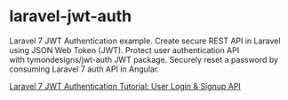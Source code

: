 # laravel-jwt-auth
Laravel 7 JWT Authentication example. Create secure REST API in Laravel using JSON Web Token (JWT). Protect user authentication API with tymondesigns/jwt-auth JWT package. Securely reset a password by consuming Laravel 7 auth API in Angular.

[Laravel 7 JWT Authentication Tutorial: User Login & Signup API](https://www.positronx.io/laravel-jwt-authentication-tutorial-user-login-signup-api/)
